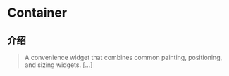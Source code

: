 # Container

## 介绍

> A convenience widget that combines common painting, positioning, and sizing widgets. [...]

